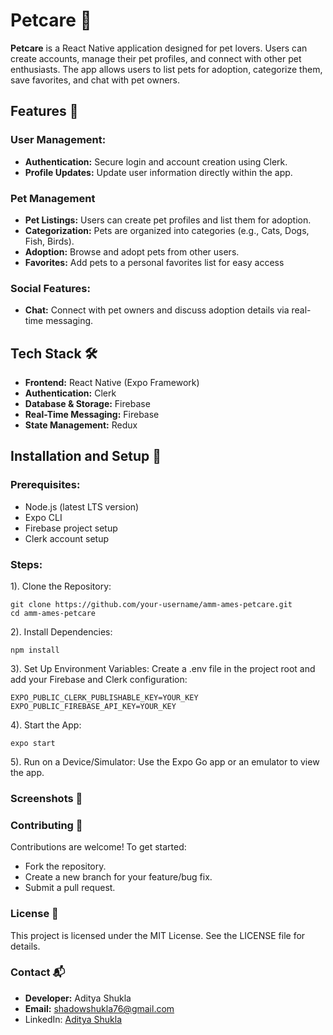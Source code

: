 # **Petcare 🐾**


**Petcare** is a React Native application designed for pet lovers. Users can create accounts, manage their pet profiles, and connect with other pet enthusiasts. The app allows users to list pets for adoption, categorize them, save favorites, and chat with pet owners.

 
## Features 🚀


### **User Management:**

* **Authentication:** Secure login and account creation using Clerk.
* **Profile Updates:** Update user information directly within the app.


### **Pet Management**

* **Pet Listings:** Users can create pet profiles and list them for adoption.
* **Categorization:** Pets are organized into categories (e.g., Cats, Dogs, Fish, Birds).
* **Adoption:** Browse and adopt pets from other users.
* **Favorites:** Add pets to a personal favorites list for easy access


### **Social Features:**

* **Chat:** Connect with pet owners and discuss adoption details via real-time messaging.


## Tech Stack 🛠️

* **Frontend:** React Native (Expo Framework)
* **Authentication:** Clerk
* **Database & Storage:** Firebase
* **Real-Time Messaging:** Firebase
* **State Management:** Redux


## Installation and Setup 🔧
### **Prerequisites:**

* Node.js (latest LTS version)
* Expo CLI
* Firebase project setup
* Clerk account setup


### Steps:

1). Clone the Repository:
```
git clone https://github.com/your-username/amm-ames-petcare.git
cd amm-ames-petcare
```

2). Install Dependencies:
```
npm install
```

3). Set Up Environment Variables: Create a .env file in the project root and add your Firebase and Clerk configuration:
```
EXPO_PUBLIC_CLERK_PUBLISHABLE_KEY=YOUR_KEY
EXPO_PUBLIC_FIREBASE_API_KEY=YOUR_KEY
```

4). Start the App:
```
expo start
```

5). Run on a Device/Simulator: Use the Expo Go app or an emulator to view the app.


### Screenshots 📸


### Contributing 🤝

Contributions are welcome! To get started:

* Fork the repository.
* Create a new branch for your feature/bug fix.
* Submit a pull request.


### License 📄
This project is licensed under the MIT License. See the LICENSE file for details.

### Contact 📬

* **Developer:** Aditya Shukla
* **Email:** shadowshukla76@gmail.com
* LinkedIn: [Aditya Shukla](https://www.linkedin.com/in/aditya12153/)



